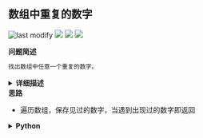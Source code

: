 ## 数组中重复的数字
<!--START_SECTION:badge-->

![last modify](https://img.shields.io/static/v1?label=last%20modify&message=2022-10-16%2017%3A41%3A53&color=yellowgreen&style=flat-square)
[![](https://img.shields.io/static/v1?label=&message=%E7%AE%80%E5%8D%95&color=yellow&style=flat-square)](../../../README.md#简单)
[![](https://img.shields.io/static/v1?label=&message=%E5%89%91%E6%8C%87Offer&color=green&style=flat-square)](../../../README.md#剑指offer)
[![](https://img.shields.io/static/v1?label=&message=%E5%93%88%E5%B8%8C%E8%A1%A8%28Hash%29&color=blue&style=flat-square)](../../../README.md#哈希表hash)

<!--END_SECTION:badge-->
<!--info
tags: [哈希表]
source: 剑指Offer
level: 简单
number: '0300'
name: 数组中重复的数字
companies: []
-->

<summary><b>问题简述</b></summary>

```txt
找出数组中任意一个重复的数字。
```

<details><summary><b>详细描述</b></summary>

```txt
找出数组中重复的数字。

在一个长度为 n 的数组 nums 里的所有数字都在 0～n-1 的范围内。数组中某些数字是重复的，但不知道有几个数字重复了，也不知道每个数字重复了几次。请找出数组中任意一个重复的数字。

示例 1：
    输入：
    [2, 3, 1, 0, 2, 5, 3]
    输出：2 或 3 

限制：
    2 <= n <= 100000

来源：力扣（LeetCode）
链接：https://leetcode-cn.com/problems/shu-zu-zhong-zhong-fu-de-shu-zi-lcof
著作权归领扣网络所有。商业转载请联系官方授权，非商业转载请注明出处。
```

<!-- <div align="center"><img src="../../../_assets/xxx.png" height="300" /></div> -->

</details>

<summary><b>思路</b></summary>

- 遍历数组，保存见过的数字，当遇到出现过的数字即返回


<details><summary><b>Python</b></summary>

```python
class Solution:
    def findRepeatNumber(self, nums: List[int]) -> int:
        tb = set()
        for i in nums:
            if i in tb:
                return i
            tb.add(i)
```

</details>

